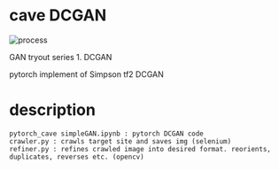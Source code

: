 # cave DCGAN

![process](https://github.com/milez770/cave_DCGAN/blob/master/results/44ef9n.gif)

GAN tryout series 1. DCGAN

pytorch implement of Simpson tf2 DCGAN

# description
~~~
pytorch_cave simpleGAN.ipynb : pytorch DCGAN code
crawler.py : crawls target site and saves img (selenium)
refiner.py : refines crawled image into desired format. reorients, duplicates, reverses etc. (opencv)
~~~

